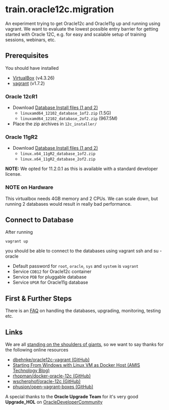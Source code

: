 # train.oracle12c.migration

An experiment trying to get Oracle12c and Oracle11g up and running using vagrant.
We want to evaluate the lowest possible entry barrier for getting started with Oracle 12C, e.g. for easy 
and scalable setup of training sessions, webinars, etc. 

## Prerequisites

You should have installed

- [VirtualBox](https://www.virtualbox.org/) (v4.3.26)
- [vagrant](https://www.vagrantup.com/) (v1.7.2)

### Oracle 12cR1

- Download [Database Install files (1 and 2)](http://www.oracle.com/technetwork/database/enterprise-edition/downloads/database12c-linux-download-1959253.html)
    - `linuxamd64_12102_database_1of2.zip` (1.5G)
    - `linuxamd64_12102_database_2of2.zip` (967.5M)
- Place the zip archives in `12c_installer/`

### Oracle 11gR2

- Download [Database Install files (1 and 2)](http://www.oracle.com/technetwork/database/enterprise-edition/downloads/112010-linx8664soft-100572.html)
    - `linux.x64_11gR2_database_1of2.zip`
    - `linux.x64_11gR2_database_2of2.zip`

**NOTE:** We opted for 11.2.0.1 as this is available with a standard developer license.

### NOTE on Hardware

This virtualbox needs 4GB memory and 2 CPUs. We can scale down, but running 2 databases would result in really bad performance.

## Connect to Database

After running

    vagrant up

you should be able to connect to the databases using vagrant ssh and su - oracle 

- Default password for `root`, `oracle`, `sys` and `system` is `vagrant`
- Service `CDB12` for Oracle12c container
- Service `PDB` for pluggable database
- Service `UPGR` for Oracle11g database

## First & Further Steps

There is an [FAQ](FAQ.md) on handling the databases, upgrading, monitoring, testing etc.

## Links

We are all [standing on the shoulders of giants](http://en.wikipedia.org/wiki/Standing_on_the_shoulders_of_giants), so we want to say thanks for the following online resources

- [dbehnke/oracle12c-vagrant (GitHub)](https://github.com/dbehnke/oracle12c-vagrant)
- [Starting From Windows with Linux VM as Docker Host (AMIS Technology Blog)](https://technology.amis.nl/2015/03/15/docker-take-two-starting-from-windows-with-linux-vm-as-docker-host/)
- [rhopman/docker-oracle-12c (GitHub)](https://github.com/rhopman/docker-oracle-12c)
- [wscherphof/oracle-12c (GitHub)](https://github.com/wscherphof/oracle-12c)
- [phusion/open-vagrant-boxes (GitHub)](https://github.com/phusion/open-vagrant-boxes)

A special thanks to the **Oracle Upgrade Team** for it's very good **Upgrade_HOL** on [OracleDeveloperCommunity](http://www.oracle.com/technetwork/community/developer-vm/index.html) 


